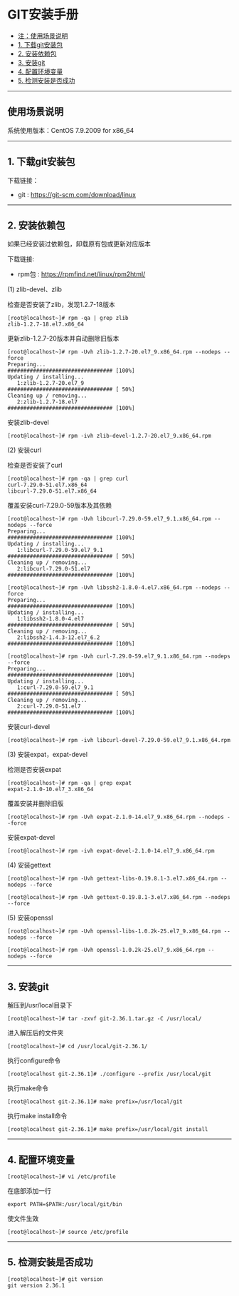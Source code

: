 # GIT安装手册

* [注：使用场景说明](#1.%20%E4%B8%8B%E8%BD%BDvsftpd%E5%92%8Cftp%E5%AE%89%E8%A3%85%E5%8C%85)
* [1. 下载git安装包](#1.%20%E4%B8%8B%E8%BD%BDgit%E5%AE%89%E8%A3%85%E5%8C%85)
* [2. 安装依赖包](#2.%20%E5%AE%89%E8%A3%85%E4%BE%9D%E8%B5%96%E5%8C%85)
* [3. 安装git](#3.%20%E5%AE%89%E8%A3%85git)
* [4. 配置环境变量](#4.%20%E9%85%8D%E7%BD%AE%E7%8E%AF%E5%A2%83%E5%8F%98%E9%87%8F)
* [5. 检测安装是否成功](#5.%20%E6%A3%80%E6%B5%8B%E5%AE%89%E8%A3%85%E6%98%AF%E5%90%A6%E6%88%90%E5%8A%9F)

---

## 使用场景说明

系统使用版本：CentOS 7.9.2009 for x86_64

---

## 1. 下载git安装包

下载链接：

* git : <https://git-scm.com/download/linux>

---

## 2. 安装依赖包

如果已经安装过依赖包，卸载原有包或更新对应版本

下载链接:

* rpm包 : <https://rpmfind.net/linux/rpm2html/>

(1) zlib-devel、zlib

检查是否安装了zlib，发现1.2.7-18版本

```linux
[root@localhost~]# rpm -qa | grep zlib
zlib-1.2.7-18.el7.x86_64
```

更新zlib-1.2.7-20版本并自动删除旧版本

```linux
[root@localhost~]# rpm -Uvh zlib-1.2.7-20.el7_9.x86_64.rpm --nodeps --force
Preparing...                          ################################# [100%]
Updating / installing...
   1:zlib-1.2.7-20.el7_9              ################################# [ 50%]
Cleaning up / removing...
   2:zlib-1.2.7-18.el7                ################################# [100%]
```

安装zlib-devel

```linux
[root@localhost~]# rpm -ivh zlib-devel-1.2.7-20.el7_9.x86_64.rpm
```

(2) 安装curl

检查是否安装了curl

```linux
[root@localhost~]# rpm -qa | grep curl
curl-7.29.0-51.el7.x86_64
libcurl-7.29.0-51.el7.x86_64
```

覆盖安装curl-7.29.0-59版本及其依赖

```linux
[root@localhost~]# rpm -Uvh libcurl-7.29.0-59.el7_9.1.x86_64.rpm --nodeps --force
Preparing...                          ################################# [100%]
Updating / installing...
   1:libcurl-7.29.0-59.el7_9.1        ################################# [ 50%]
Cleaning up / removing...
   2:libcurl-7.29.0-51.el7            ################################# [100%]

[root@localhost~]# rpm -Uvh libssh2-1.8.0-4.el7.x86_64.rpm --nodeps --force
Preparing...                          ################################# [100%]
Updating / installing...
   1:libssh2-1.8.0-4.el7              ################################# [ 50%]
Cleaning up / removing...
   2:libssh2-1.4.3-12.el7_6.2         ################################# [100%]

[root@localhost~]# rpm -Uvh curl-7.29.0-59.el7_9.1.x86_64.rpm --nodeps --force
Preparing...                          ################################# [100%]
Updating / installing...
   1:curl-7.29.0-59.el7_9.1           ################################# [ 50%]
Cleaning up / removing...
   2:curl-7.29.0-51.el7               ################################# [100%]
```

安装curl-devel

```linux
[root@localhost~]# rpm -ivh libcurl-devel-7.29.0-59.el7_9.1.x86_64.rpm
```

(3) 安装expat，expat-devel

检测是否安装expat

```linux
[root@localhost~]# rpm -qa | grep expat
expat-2.1.0-10.el7_3.x86_64
```

覆盖安装并删除旧版

```linux
[root@localhost~]# rpm -Uvh expat-2.1.0-14.el7_9.x86_64.rpm --nodeps --force
```

安装expat-devel

```linux
[root@localhost~]# rpm -ivh expat-devel-2.1.0-14.el7_9.x86_64.rpm
```

(4) 安装gettext

```linux
[root@localhost~]# rpm -Uvh gettext-libs-0.19.8.1-3.el7.x86_64.rpm --nodeps --force

[root@localhost~]# rpm -Uvh gettext-0.19.8.1-3.el7.x86_64.rpm --nodeps --force
```

(5) 安装openssl

```linux
[root@localhost~]# rpm -Uvh openssl-libs-1.0.2k-25.el7_9.x86_64.rpm --nodeps --force

[root@localhost~]# rpm -Uvh openssl-1.0.2k-25.el7_9.x86_64.rpm --nodeps --force
```

---

## 3. 安装git

解压到/usr/local目录下

```linux
[root@localhost~]# tar -zxvf git-2.36.1.tar.gz -C /usr/local/
```

进入解压后的文件夹

```linux
[root@localhost~]# cd /usr/local/git-2.36.1/
```

执行configure命令

```linux
[root@localhost git-2.36.1]# ./configure --prefix /usr/local/git
```

执行make命令

```linux
[root@localhost git-2.36.1]# make prefix=/usr/local/git
```

执行make install命令

```linux
[root@localhost git-2.36.1]# make prefix=/usr/local/git install
```

---

## 4. 配置环境变量

```linux
[root@localhost~]# vi /etc/profile
```

在底部添加一行

```linux
export PATH=$PATH:/usr/local/git/bin
```

使文件生效

```linux
[root@localhost~]# source /etc/profile
```

---

## 5. 检测安装是否成功

```linux
[root@localhost~]# git version
git version 2.36.1
```

